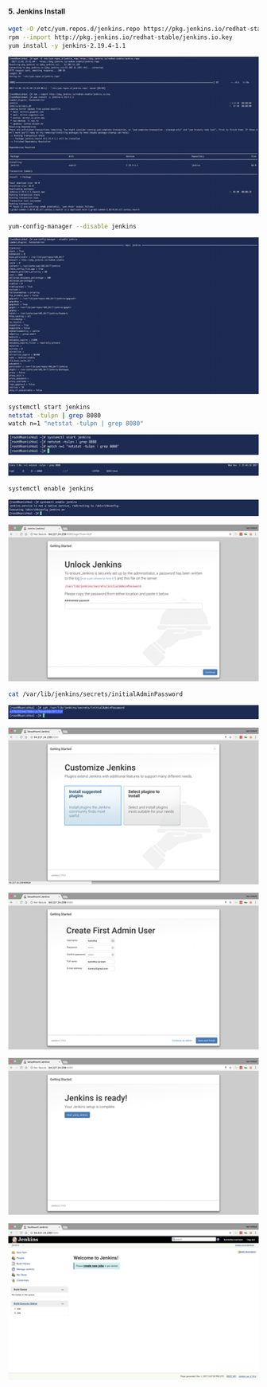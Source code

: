 #### 5. Jenkins Install

```sh
wget -O /etc/yum.repos.d/jenkins.repo https://pkg.jenkins.io/redhat-stable/jenkins.repo
rpm --import http://pkg.jenkins.io/redhat-stable/jenkins.io.key
yum install -y jenkins-2.19.4-1.1
```

![jenkins](images/5/1.png)

```sh
yum-config-manager --disable jenkins
```

![jenkins](images/5/2.png)

```sh
systemctl start jenkins
netstat -tulpn | grep 8080
watch n=1 "netstat -tulpn | grep 8080"
```

![jenkins](images/5/3.png)

![jenkins](images/5/4.png)

```sh
systemctl enable jenkins
```

![jenkins](images/5/5.png)

![jenkins](images/5/6.png)

```sh
cat /var/lib/jenkins/secrets/initialAdminPassword
```

![jenkins](images/5/7.png)

![jenkins](images/5/8.png)

![jenkins](images/5/9.png)

![jenkins](images/5/10.png)

![jenkins](images/5/11.png)
